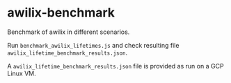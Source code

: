 # awilix-benchmark

Benchmark of awilix in different scenarios.

Run `benchmark_awilix_lifetimes.js` and check resulting file `awilix_lifetime_benchmark_results.json`.

A `awilix_lifetime_benchmark_results.json` file is provided as run on a GCP Linux VM.
